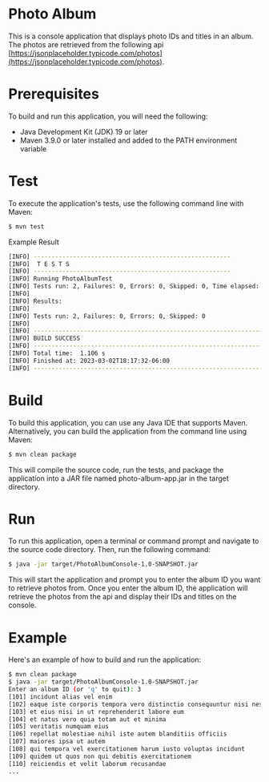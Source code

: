 # Photo Album 
This is a console application that displays photo IDs and titles in an album. The photos are retrieved from the following api [https://jsonplaceholder.typicode.com/photos](https://jsonplaceholder.typicode.com/photos).
# Prerequisites
To build and run this application, you will need the following:
* Java Development Kit (JDK) 19 or later
* Maven 3.9.0 or later installed and added to the PATH environment variable

# Test
To execute the application's tests, use the following command line with Maven:

```bash
$ mvn test
```
Example Result
```bash
[INFO] -------------------------------------------------------
[INFO]  T E S T S
[INFO] -------------------------------------------------------
[INFO] Running PhotoAlbumTest
[INFO] Tests run: 2, Failures: 0, Errors: 0, Skipped: 0, Time elapsed: 0.302 s - in PhotoAlbumTest
[INFO]
[INFO] Results:
[INFO]
[INFO] Tests run: 2, Failures: 0, Errors: 0, Skipped: 0
[INFO]
[INFO] ------------------------------------------------------------------------
[INFO] BUILD SUCCESS
[INFO] ------------------------------------------------------------------------
[INFO] Total time:  1.106 s
[INFO] Finished at: 2023-03-02T18:17:32-06:00
[INFO] ------------------------------------------------------------------------
```

# Build
To build this application, you can use any Java IDE that supports Maven. Alternatively, you can build the application from the command line using Maven:

```bash
$ mvn clean package
```

This will compile the source code, run the tests, and package the application into a JAR file named photo-album-app.jar in the target directory.
# Run
To run this application, open a terminal or command prompt and navigate to the source code directory. Then, run the following command:

```bash
$ java -jar target/PhotoAlbumConsole-1.0-SNAPSHOT.jar
```

This will start the application and prompt you to enter the album ID you want to retrieve photos from. Once you enter the album ID, the application will retrieve the photos from the api and display their IDs and titles on the console.
# Example
Here's an example of how to build and run the application:

```bash
$ mvn clean package
$ java -jar target/PhotoAlbumConsole-1.0-SNAPSHOT.jar
Enter an album ID (or 'q' to quit): 3
[101] incidunt alias vel enim
[102] eaque iste corporis tempora vero distinctio consequuntur nisi nesciunt
[103] et eius nisi in ut reprehenderit labore eum
[104] et natus vero quia totam aut et minima
[105] veritatis numquam eius
[106] repellat molestiae nihil iste autem blanditiis officiis
[107] maiores ipsa ut autem
[108] qui tempora vel exercitationem harum iusto voluptas incidunt
[109] quidem ut quos non qui debitis exercitationem
[110] reiciendis et velit laborum recusandae
...
```
